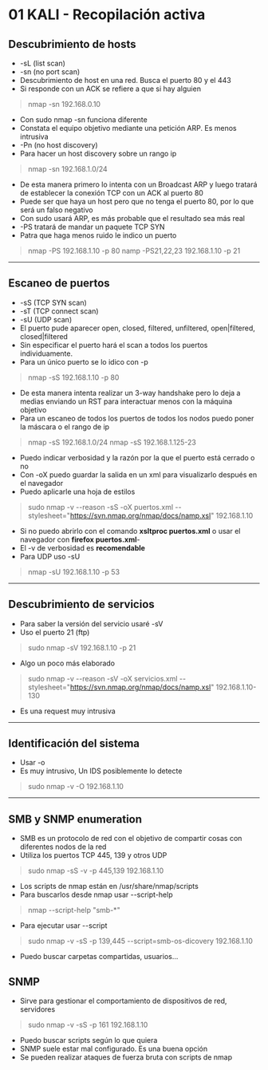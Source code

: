 # 01 KALI - Recopilación activa

## Descubrimiento de hosts

- -sL (list scan)
- -sn (no port scan) 
- Descubrimiento de host en una red. Busca el puerto 80 y el 443
- Si responde con un ACK se refiere a que si hay alguien

> nmap -sn 192.168.0.10

- Con sudo nmap -sn funciona diferente
- Constata el equipo objetivo mediante una petición ARP. Es menos intrusiva
- -Pn (no host discovery) 
- Para hacer un host discovery sobre un rango ip

> nmap -sn 192.168.1.0/24

- De esta manera primero lo intenta con un Broadcast ARP y luego tratará de establecer la conexión TCP con un ACK al puerto 80
- Puede ser que haya un host pero que no tenga el puerto 80, por lo que será un falso negativo
- Con sudo usará ARP, es más probable que el resultado sea más real
- -PS  tratará de mandar un paquete TCP SYN 
- Patra que haga menos ruido le indico un puerto

> nmap -PS 192.168.1.10 -p 80
> namp -PS21,22,23 192.168.1.10 -p 21
----

## Escaneo de puertos

- -sS (TCP SYN scan)
- -sT (TCP connect scan)
- -sU (UDP scan)
- El puerto pude aparecer open, closed, filtered, unfiltered, open|filtered, closed|filtered
- Sin especificar el puerto hará el scan a todos los puertos individuamente.
- Para un único puerto se lo idico con -p

> nmap -sS 192.168.1.10 -p 80

- De esta manera intenta realizar un 3-way handshake pero lo deja a medias enviando un RST para interactuar menos con la máquina objetivo
- Para un escaneo de todos los puertos de todos los nodos puedo poner la máscara o el rango de ip

> nmap -sS 192.168.1.0/24
> nmap -sS 192.168.1.125-23

- Puedo indicar verbosidad y la razón por la que el puerto está cerrado o no
- Con -oX puedo guardar la salida en un xml para visualizarlo después en el navegador
- Puedo aplicarle una hoja de estilos

> sudo nmap -v --reason -sS -oX puertos.xml --stylesheet="https://svn.nmap.org/nmap/docs/namp.xsl" 192.168.1.10

- Si no puedo abrirlo con el comando **xsltproc puertos.xml** o usar el navegador con **firefox puertos.xml**-
- El -v de verbosidad es **recomendable**
- Para UDP uso -sU

> nmap -sU 192.168.1.10 -p 53
----

## Descubrimiento de servicios

- Para saber la versión del servicio usaré -sV
- Uso el puerto 21 (ftp)

> sudo nmap -sV 192.168.1.10 -p 21

- Algo un poco más elaborado

> sudo nmap -v --reason -sV -oX servicios.xml --stylesheet="https://svn.nmap.org/nmap/docs/namp.xsl" 192.168.1.10-130

- Es una request muy intrusiva
-----

## Identificación del sistema

- Usar -o
- Es muy intrusivo, Un IDS posiblemente lo detecte

> sudo nmap -v -O 192.168.1.10
----

## SMB y SNMP enumeration

- SMB es un protocolo de red con el objetivo de compartir cosas con diferentes nodos de la red
- Utiliza los puertos TCP 445, 139 y otros UDP

> sudo nmap -sS -v -p 445,139 192.168.1.10

- Los scripts de nmap están en /usr/share/nmap/scripts
- Para buscarlos desde nmap usar --script-help

> nmap --script-help "smb-*"

- Para ejecutar usar --script

> sudo nmap -v -sS -p 139,445 --script=smb-os-dicovery 192.168.1.10 

- Puedo buscar carpetas compartidas, usuarios...

## SNMP

- Sirve para gestionar el comportamiento de dispositivos de red, servidores

> sudo nmap -v -sS -p 161 192.168.1.10

- Puedo buscar scripts según lo que quiera
- SNMP suele estar mal configurado. Es una buena opción
- Se pueden realizar ataques de fuerza bruta con scripts de nmap
